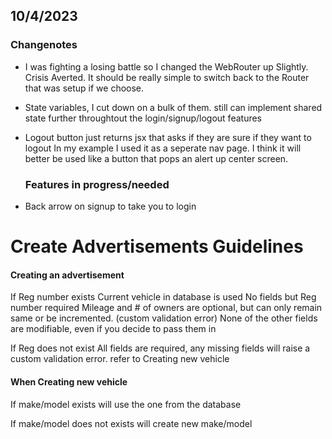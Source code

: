 ## 10/4/2023
  ### Changenotes
+ I was fighting a losing battle so I changed the WebRouter up Slightly. Crisis Averted. It should be really simple to switch back  to the Router that was setup if we choose.

+ State variables, I cut down on a bulk of them. still can implement shared state further throughtout the login/signup/logout features

+ Logout button just returns jsx that asks if they are sure if they want to logout In my example I used it as a seperate nav page. 
  I think it will better be used like a button that pops an alert up center screen.

  ### Features in progress/needed
- Back arrow on signup to take you to login







# Create Advertisements Guidelines
#### Creating an advertisement

If Reg number exists
  Current vehicle in database is used
  No fields but Reg number required
  Mileage and # of owners are optional, but can only remain same or be incremented. (custom validation error)
  None of the other fields are modifiable, even if you decide to pass them in

If Reg does not exist
  All fields are required, any missing fields will raise a custom validation error.
  refer to Creating new vehicle

#### When Creating new vehicle

If make/model exists
  will use the one from the database

If make/model does not exists
  will create new make/model
